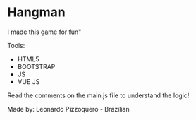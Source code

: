 # Hangman
I made this game for fun"

Tools:

- HTML5
- BOOTSTRAP
- JS
- VUE JS

Read the comments on the main.js file to understand the logic!

Made by: Leonardo Pizzoquero - Brazilian